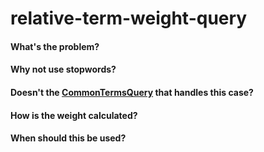 relative-term-weight-query
==========================

#### What's the problem?

#### Why not use stopwords?

#### Doesn't the [CommonTermsQuery](http://lucene.apache.org/core/4_6_0/queries/org/apache/lucene/queries/CommonTermsQuery.html) that handles this case?

#### How is the weight calculated?

#### When should this be used? 
